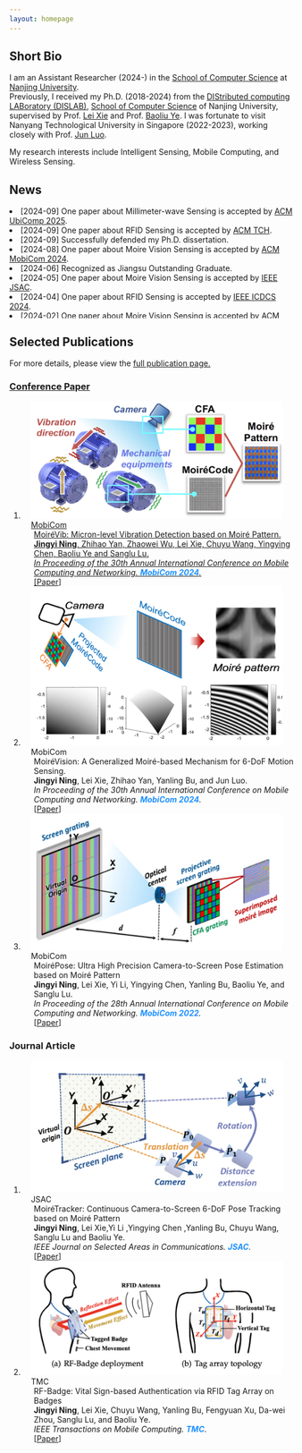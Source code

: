 ```yaml
---
layout: homepage
---
```


## Short Bio

I am an Assistant Researcher (2024-) in the [School of Computer Science](https://cs.nju.edu.cn/main.htm) at [Nanjing University](http://www.nju.edu.cn/).  
Previously, I received my Ph.D. (2018-2024) from the <a href="https://dislab.nju.edu.cn/">DIStributed computing LABoratory (DISLAB)</a>,
<a href="https://cs.nju.edu.cn/main.htm">School of Computer Science</a> of Nanjing University, supervised by Prof. <a href="https://cs.nju.edu.cn/lxie/index.htm">Lei Xie</a> and Prof. <a href="https://cs.nju.edu.cn/yebl/index.htm">Baoliu Ye</a>. I was fortunate to visit Nanyang Technological University in Singapore</a> (2022-2023), working closely with Prof. <a href="https://personal.ntu.edu.sg/junluo/">Jun Luo</a>.

My research interests include Intelligent Sensing, Mobile Computing, and Wireless Sensing.

<!-- <div class="highlighted-text">
  <i class="fa-regular fa-bell"></i>&nbsp;
I am looking for highly self-motivated students. Please drop me an email with your resume and transcript if you are interested in working together with me.
</div> -->

## News
<div class="container custom-scrollbar" style="height:200px;width:103%;overflow:auto;">
  <li>[2024-09] One paper about Millimeter-wave Sensing is accepted by <a href="" target="_blank">ACM UbiComp 2025</a>.</li>
  <li>[2024-09] One paper about RFID Sensing is accepted by <a href="https://dl.acm.org/journal/health" target="_blank">ACM TCH</a>.</li>
  <li>[2024-09] Successfully defended my Ph.D. dissertation.</li>
  <li>[2024-08] One paper about Moire Vision Sensing is accepted by <a href="https://www.sigmobile.org/mobicom/2024/" target="_blank">ACM MobiCom 2024</a>.</li>
  <li>[2024-06] Recognized as Jiangsu Outstanding Graduate.</li>
  <li>[2024-05] One paper about Moire Vision Sensing is accepted by <a href="https://www.comsoc.org/publications/journals/ieee-jsac" target="_blank">IEEE JSAC</a>.</li>
  <li>[2024-04] One paper about RFID Sensing is accepted by <a href="https://icdcs2024.icdcs.org/" target="_blank">IEEE ICDCS 2024</a>.</li>
  <li>[2024-02] One paper about Moire Vision Sensing is accepted by <a href="https://www.sigmobile.org/mobicom/2024/" target="_blank">ACM MobiCom 2024</a>.</li>
  <!-- <li>[2023-12] Outstanding Ph.D. Student Innovation Capability Enhancement Program A of Nanjing University.</li>
  <li>[2022-12] Person of the Year Nominee of Nanjing University.</li> -->
</div>


## Selected Publications 



For more details, please view the <a href="./publication.html">full publication page.
<!-- </a> or <a href="https://scholar.google.com/citations?user=kMNaR-YAAAAJ&hl=en" target="_blank">Google Scholar profile</a>.  -->







### Conference Paper
<div class="publications">
<ol class="bibliography">



<li>
  <div class="pub-row">
    <div class="col-sm-3 abbr" style="position: relative;padding-right: 15px;padding-left: 15px;">
      <img src="file/teaser/Vib.png" class="teaser img-fluid z-depth-1" />
      <abbr class="badge">MobiCom</abbr>
    </div>
    <div id="memo" class="col-sm-9" style="position: relative;width: 100%;padding-right: 15px;padding-left: 20px;">
    <div class="title">MoiréVib: Micron-level Vibration Detection based on Moiré Pattern.</div>
    <div class="author"><strong>Jingyi Ning</strong>, Zhihao Yan, Zhaowei Wu, Lei Xie, Chuyu Wang, Yingying Chen, Baoliu Ye and Sanglu Lu.</div>
    <div class="periodical"><em>In Proceeding of the 30th Annual International Conference on Mobile Computing and Networking. <strong><i style="color:#1e90ff">MobiCom 2024</i></strong>. </em> 
    </div>
   [<a href="" target="_blank">Paper</a>] 
  <br />
    </div>
  </div>
</li>


<li>
  <div class="pub-row">
    <div class="col-sm-3 abbr" style="position: relative;padding-right: 15px;padding-left: 15px;">
      <img src="file/teaser/Pers.png" class="teaser img-fluid z-depth-1" />
      <abbr class="badge">MobiCom</abbr>
    </div>
    <div id="memo" class="col-sm-9" style="position: relative;width: 100%;padding-right: 15px;padding-left: 20px;">
    <div class="title">MoiréVision: A Generalized Moiré-based Mechanism for 6-DoF Motion Sensing.</div>
    <div class="author"><strong>Jingyi Ning</strong>, Lei Xie, Zhihao Yan, Yanling Bu, and Jun Luo.</div>
    <div class="periodical"><em>In Proceeding of the 30th Annual International Conference on Mobile Computing and Networking. <strong><i style="color:#1e90ff">MobiCom 2024</i></strong>. </em> 
    </div>
   [<a href="https://dl.acm.org/doi/10.1145/3636534.3649374" target="_blank">Paper</a>] 
  <br />
    </div>
  </div>
</li>

<li>
<div class="pub-row">
  <div class="col-sm-3 abbr" style="position: relative;padding-right: 15px;padding-left: 15px;">
    <img src="file/teaser/Pose.png" class="teaser img-fluid z-depth-1" />
    <abbr class="badge">MobiCom</abbr>
  </div>
  <div id="memo" class="col-sm-9" style="position: relative;width: 100%;padding-right: 15px;padding-left: 20px;">
  <div class="title">MoiréPose: Ultra High Precision Camera-to-Screen Pose Estimation based on Moiré Pattern</div>
  <div class="author"><strong>Jingyi Ning</strong>, Lei Xie, Yi Li, Yingying Chen, Yanling Bu, Baoliu Ye, and Sanglu Lu.</div>
  <div class="periodical"><em>In Proceeding of the 28th Annual International Conference on Mobile Computing and Networking. <strong><i style="color:#1e90ff">MobiCom 2022</i></strong>. </em> 
  </div>
  [<a href="https://dl.acm.org/doi/abs/10.1145/3495243.3560537" target="_blank">Paper</a>] 
  <br />
  </div>
</div>
</li>


<!-- <li>
<div class="pub-row">
  <div class="col-sm-3 abbr" style="position: relative;padding-right: 15px;padding-left: 15px;">
    <img src="file/teaser/ptm-cl-survey.png" class="teaser img-fluid z-depth-1" />
    <abbr class="badge">IJCAI</abbr> 
  </div>
  <div id="ptm_cl_survey" class="col-sm-9" style="position: relative;width: 100%;padding-right: 15px;padding-left: 20px;">
  <div class="title">Continual Learning with Pre-Trained Models: A Survey</div>
  <div class="author"><strong>Da-Wei Zhou</strong>, Hai-Long Sun, Jingyi Ning, Han-Jia Ye, De-Chuan Zhan</div>
  <div class="periodical"><em> The 33rd International Joint
Conference on Artificial Intelligence. <strong><i style="color:#1e90ff">IJCAI 2024</i></strong>. </em> 
  </div>
[<a href="https://arxiv.org/abs/2401.16386" target="_blank">Paper</a>]
[<a href="https://github.com/sun-hailong/LAMDA-PILOT">Code</a>]
[<a href="https://mp.weixin.qq.com/s/dWumvQxhlItc_Lo2uv4SEg">Media</a>]
  <br />
 <img src="https://img.shields.io/github/stars/sun-hailong/LAMDA-PILOT?style=flat&amp;label=Stars&amp;logo=github&amp;labelColor=f6f6f6&amp;color=9cf&amp;logoColor=020d12" />
  </div>
</div>
</li> -->


<!-- <li>
<div class="pub-row">
  <div class="col-sm-3 abbr" style="position: relative;padding-right: 15px;padding-left: 15px;">
    <img src="file/teaser/3ef.png" class="teaser img-fluid z-depth-1" />
    <abbr class="badge">ICLR</abbr>
  </div>
  <div id="beef" class="col-sm-9" style="position: relative;width: 100%;padding-right: 15px;padding-left: 20px;">
  <div class="title">BEEF: Bi-Compatible Class-Incremental Learning via Energy-Based Expansion and Fusion </div>
  <div class="author">Fu-Yun Wang, <strong>Da-Wei Zhou</strong>, Liu Liu, Yatao Bian, Han-Jia Ye, De-Chuan Zhan, Peilin Zhao</div>
  <div class="periodical"><em>The 11th International Conference on Learning Representations. <strong><i style="color:#1e90ff">ICLR 2023</i></strong>. </em> 
  </div>
[<a href="https://openreview.net/forum?id=iP77_axu0h3" target="_blank">Paper</a>] 
[<a href="https://github.com/G-U-N/ICLR23-BEEF">Code</a>]
  </div>
</div>
</li> -->


<!-- <li>
<div class="pub-row">
  <div class="col-sm-3 abbr" style="position: relative;padding-right: 15px;padding-left: 15px;">
    <img src="file/teaser/proser.png" class="teaser img-fluid z-depth-1" />
    <abbr class="badge">CVPR Oral</abbr>
  </div>
  <div id="proser" class="col-sm-9" style="position: relative;width: 100%;padding-right: 15px;padding-left: 20px;">
  <div class="title">Learning Placeholders for Open-Set Recognition</div>
  <div class="author"><strong>Da-Wei Zhou</strong>, Han-Jia Ye, De-Chuan Zhan</div>
  <div class="periodical"><em>IEEE Conference on Computer Vision and Pattern Recognition. <strong><i style="color:#1e90ff">CVPR 2021</i></strong>. </em> <strong><i style="color:#e74d3c">Oral Presentation</i></strong>
  </div>
[<a href="https://arxiv.org/abs/2103.15086" target="_blank">Paper</a>]
[<a href="./file/CVPR21/CVPR21_project.html" target="_blank">Project Page</a>]
[<a href="https://github.com/zhoudw-zdw/CVPR21-Proser" target="_blank">Code</a>]
<br />
 <img src="https://img.shields.io/badge/dynamic/json?labelColor=f6f6f6&amp;color=9cf&amp;style=flat&amp;label=Citations&amp;logo=Google%20Scholar&amp;url=https%3A%2F%2Fcdn.jsdelivr.net%2Fgh%2Fzhoudw7%2Fzhoudw7.github.io@google-scholar-stats%2Fgs_data.json&amp;query=$[%27publications%27][%27kMNaR-YAAAAJ:Tyk-4Ss8FVUC%27][%27num_citations%27]" />
  </div>
</div>
</li> -->





</ol>
</div>


### Journal Article
<div class="publications">
<ol class="bibliography">



<li>
<div class="pub-row">
  <div class="col-sm-3 abbr" style="position: relative;padding-right: 15px;padding-left: 15px;">
    <img src="file/teaser/Tracker.png" class="teaser img-fluid z-depth-1" />
    <abbr class="badge">JSAC</abbr> 
  </div>
  <div id="cil_survey" class="col-sm-9" style="position: relative;width: 100%;padding-right: 15px;padding-left: 20px;">
  <div class="title">MoiréTracker: Continuous Camera-to-Screen 6-DoF Pose Tracking based on Moiré Pattern</div>
  <div class="author"><strong>Jingyi Ning</strong>, Lei Xie,Yi Li ,Yingying Chen ,Yanling Bu, Chuyu Wang, Sanglu Lu and Baoliu Ye.</div>
    <div class="periodical"><em>IEEE Journal on Selected Areas in Communications. <strong><i style="color:#1e90ff">JSAC</i></strong>.</em>  
  </div>
[<a href="https://ieeexplore.ieee.org/document/10557737" target="_blank">Paper</a>]
  <br />
 <!-- <img src="https://img.shields.io/badge/dynamic/json?labelColor=f6f6f6&amp;color=9cf&amp;style=flat&amp;label=Citations&amp;logo=Google%20Scholar&amp;url=https%3A%2F%2Fcdn.jsdelivr.net%2Fgh%2Fzhoudw7%2Fzhoudw7.github.io@google-scholar-stats%2Fgs_data.json&amp;query=$[%27publications%27][%27kMNaR-YAAAAJ:TQgYirikUcIC%27][%27num_citations%27]" />
 <img src="https://img.shields.io/github/stars/zhoudw-zdw/CIL_survey?style=flat&amp;label=Stars&amp;logo=github&amp;labelColor=f6f6f6&amp;color=9cf&amp;logoColor=020d12" /> -->
  </div>
</div>
</li>



<li>
<div class="pub-row">
  <div class="col-sm-3 abbr" style="position: relative;padding-right: 15px;padding-left: 15px;">
    <img src="file/teaser/Badge.png" class="teaser img-fluid z-depth-1" />
    <abbr class="badge">TMC</abbr>
  </div>
  <div id="limit" class="col-sm-9" style="position: relative;width: 100%;padding-right: 15px;padding-left: 20px;">
  <div class="title">RF-Badge: Vital Sign-based Authentication via RFID Tag Array on Badges</div>
  <div class="author"><strong>Jingyi Ning</strong>, Lei Xie, Chuyu Wang, Yanling Bu, Fengyuan Xu, Da-wei Zhou, Sanglu Lu, and Baoliu Ye.</div>
  <div class="periodical"><em>IEEE Transactions on Mobile Computing. <strong><i style="color:#1e90ff">TMC</i></strong>.</em> 
  </div>
 [<a href="https://ieeexplore.ieee.org/document/9490377" target="_blank">Paper</a>]
<!-- [<a href="https://github.com/zhoudw-zdw/Limit" target="_blank">Code</a>] -->
<br />
 <!-- <img src="https://img.shields.io/badge/dynamic/json?labelColor=f6f6f6&amp;color=9cf&amp;style=flat&amp;label=Citations&amp;logo=Google%20Scholar&amp;url=https%3A%2F%2Fcdn.jsdelivr.net%2Fgh%2Fzhoudw7%2Fzhoudw7.github.io@google-scholar-stats%2Fgs_data.json&amp;query=$[%27publications%27][%27kMNaR-YAAAAJ:0EnyYjriUFMC%27][%27num_citations%27]" /> -->
  </div>
</div>
</li>



<!-- <li>
<div class="pub-row">
  <div class="col-sm-3 abbr" style="position: relative;padding-right: 15px;padding-left: 15px;">
    <img src="file/teaser/pycil.png" class="teaser img-fluid z-depth-1" />
    <abbr class="badge">SCIS</abbr>
  </div>
  <div id="pycil" class="col-sm-9" style="position: relative;width: 100%;padding-right: 15px;padding-left: 20px;">
  <div class="title">PyCIL: A Python Toolbox for Class-Incremental Learning</div>
  <div class="author"><strong>Da-Wei Zhou*</strong>, Fu-Yun Wang*, Han-Jia Ye, De-Chuan Zhan </div>
  <div class="periodical"><em>SCIENCE CHINA Information Sciences. <strong><i style="color:#1e90ff">SCIS</i></strong>.</em>
  </div>
 [<a href="https://arxiv.org/abs/2112.12533" target="_blank">Paper</a>]
 [<a href="https://github.com/G-U-N/PyCIL">Code</a>] 
 [<a href="https://mp.weixin.qq.com/s/A472p7XGZMhAMAR2wyHZJw">Media</a>] 
 [<a href="https://mp.weixin.qq.com/s/h1qu2LpdvjeHAPLOnG478A">中文解读</a>]
 <br />
<img src="https://img.shields.io/badge/dynamic/json?labelColor=f6f6f6&amp;color=9cf&amp;style=flat&amp;label=Citations&amp;logo=Google%20Scholar&amp;url=https%3A%2F%2Fcdn.jsdelivr.net%2Fgh%2Fzhoudw7%2Fzhoudw7.github.io@google-scholar-stats%2Fgs_data.json&amp;query=$[%27publications%27][%27kMNaR-YAAAAJ:qxL8FJ1GzNcC%27][%27num_citations%27]" />
<img src="https://img.shields.io/github/stars/G-U-N/PyCIL?style=flat&amp;label=Stars&amp;logo=github&amp;labelColor=f6f6f6&amp;color=9cf&amp;logoColor=020d12" />
<img src="https://img.shields.io/github/forks/G-U-N/PyCIL?style=flat&amp;label=Forks&amp;logo=github&amp;labelColor=f6f6f6&amp;color=9cf&amp;logoColor=020d12" />
  </div>
</div>
</li> -->



</ol>
</div>


<!-- ## Contact

- **Office**: Room A202, Yifu Building, Nanjing University Xianlin Campus. 
- **Email**: zhoudw (at) lamda.nju.edu.cn **OR** zhoudw  (at) nju.edu.cn -->
